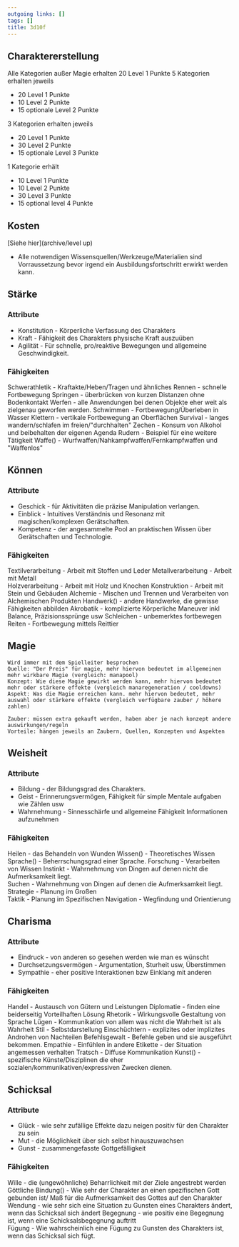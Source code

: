 ```yaml
---
outgoing links: []
tags: []
title: 3d10f
---
```

## Charaktererstellung
Alle Kategorien außer Magie erhalten 20 Level 1 Punkte
5 Kategorien erhalten jeweils   
  

* 20 Level 1 Punkte
* 10 Level 2 Punkte
* 15 optionale Level 2 Punkte

3 Kategorien erhalten jeweils  

* 20 Level 1 Punkte  
* 30 Level 2 Punkte   
* 15 optionale Level 3 Punkte  
  
  
1 Kategorie erhält  

* 10 Level 1 Punkte  
* 10 Level 2 Punkte   
* 30 Level 3 Punkte
* 15 optional level 4 Punkte


## Kosten

[Siehe hier](archive/level up)


* Alle notwendigen Wissensquellen/Werkzeuge/Materialien sind Vorraussetzung bevor irgend ein Ausbildungsfortschritt erwirkt werden kann.  

## Stärke
  
### Attribute 

* Konstitution - Körperliche Verfassung des Charakters
* Kraft - Fähigkeit des Charakters physische Kraft auszuüben
* Agilität - Für schnelle, pro/reaktive Bewegungen und allgemeine Geschwindigkeit.

### Fähigkeiten

Schwerathletik - Kraftakte/Heben/Tragen und ähnliches
Rennen - schnelle Fortbewegung
Springen - überbrücken von kurzen Distanzen ohne Bodenkontakt
Werfen - alle Anwendungen bei denen Objekte eher weit als zielgenau geworfen werden.
Schwimmen - Fortbewegung/Überleben in Wasser
Klettern - vertikale Fortbewegung an Oberflächen
Survival - langes wandern/schlafen im freien/"durchhalten"
Zechen - Konsum von Alkohol und beibehalten der eigenen Agenda
Rudern - Beispiel für eine weitere Tätigkeit
Waffe() - Wurfwaffen/Nahkampfwaffen/Fernkampfwaffen und "Waffenlos"



## Können

### Attribute

* Geschick - für Aktivitäten die präzise Manipulation verlangen.
* Einblick - Intuitives Verständnis und Resonanz mit magischen/komplexen Gerätschaften.
* Kompetenz - der angesammelte Pool an praktischen Wissen über Gerätschaften und Technologie.

### Fähigkeiten

Textilverarbeitung - Arbeit mit Stoffen und Leder 
Metallverarbeitung - Arbeit mit Metall  
Holzverarbeitung - Arbeit mit Holz und Knochen 
Konstruktion - Arbeit mit Stein und Gebäuden 
Alchemie - Mischen und Trennen und Verarbeiten von Alchemischen Produkten 
Handwerk() - andere Handwerke, die gewisse Fähigkeiten abbilden 
Akrobatik - komplizierte Körperliche Maneuver inkl Balance, Präzisionssprünge usw 
Schleichen - unbemerktes fortbewegen 
Reiten - Fortbewegung mittels Reittier


## Magie

	Wird immer mit dem Spielleiter besprochen
	Quelle: "Der Preis" für magie, mehr hiervon bedeutet im allgemeinen mehr wirkbare Magie (vergleich: manapool)
	Konzept: Wie diese Magie gewirkt werden kann, mehr hiervon bedeutet mehr oder stärkere effekte (vergleich manaregeneration / cooldowns)
	Aspekt: Was die Magie erreichen kann. mehr hiervon bedeutet, mehr auswahl oder stärkere effekte (vergleich verfügbare zauber / höhere zahlen)

	Zauber: müssen extra gekauft werden, haben aber je nach konzept andere auswirkungen/regeln
	Vorteile: hängen jeweils an Zaubern, Quellen, Konzepten und Aspekten

## Weisheit

### Attribute

* Bildung - der Bildungsgrad des Charakters.  
* Geist - Erinnerungsvermögen, Fähigkeit für simple Mentale aufgaben wie Zählen usw  
* Wahrnehmung - Sinnesschärfe und allgemeine Fähigkeit Informationen aufzunehmen  

### Fähigkeiten
Heilen - das Behandeln von Wunden 
Wissen() - Theoretisches Wissen 
Sprache() - Beherrschungsgrad einer Sprache.
Forschung - Verarbeiten von Wissen 
Instinkt - Wahrnehmung von Dingen auf denen nicht die Aufmerksamkeit liegt.  
Suchen - Wahrnehmung von Dingen auf denen die Aufmerksamkeit liegt.  
Strategie - Planung im Großen  
Taktik - Planung im Spezifischen 
Navigation - Wegfindung und Orientierung

        

## Charisma

### Attribute

* Eindruck - von anderen so gesehen werden wie man es wünscht 
* Durchsetzungsvermögen - Argumentation, Sturheit usw, Überstimmen
* Sympathie - eher positive Interaktionen bzw Einklang mit anderen 

### Fähigkeiten

Handel - Austausch von Gütern und Leistungen 
Diplomatie - finden eine beiderseitig Vorteilhaften Lösung 
Rhetorik - Wirkungsvolle Gestaltung von Sprache 
Lügen - Kommunikation von allem was nicht die Wahrheit ist als Wahrheit
Stil - Selbstdarstellung
Einschüchtern - explizites oder implizites Androhen von Nachteilen
Befehlsgewalt - Befehle geben und sie ausgeführt bekommen.
Empathie - Einfühlen in andere
Etikette - der Situation angemessen verhalten
Tratsch - Diffuse Kommunikation
Kunst() - spezifische Künste/Disziplinen die eher sozialen/kommunikativen/expressiven Zwecken dienen.


## Schicksal

### Attribute

* Glück - wie sehr zufällige Effekte dazu neigen positiv für den Charakter zu sein
* Mut - die Möglichkeit über sich selbst hinauszuwachsen  
* Gunst - zusammengefasste Gottgefälligkeit    

### Fähigkeiten
	
Wille - die (ungewöhnliche) Beharrlichkeit mit der Ziele angestrebt werden 
Göttliche Bindung() - Wie sehr der Charakter an einen spezifischen Gott gebunden ist/ Maß für die Aufmerksamkeit des Gottes auf den Charakter  
Wendung - wie sehr sich eine Situation zu Gunsten eines Charakters ändert, wenn das Schicksal sich ändert
Begegnung - wie positiv eine Begegnung ist, wenn eine Schicksalsbegegnung auftritt   
Fügung - Wie wahrscheinlich eine Fügung zu Gunsten des Charakters ist, wenn das Schicksal sich fügt.  

	
